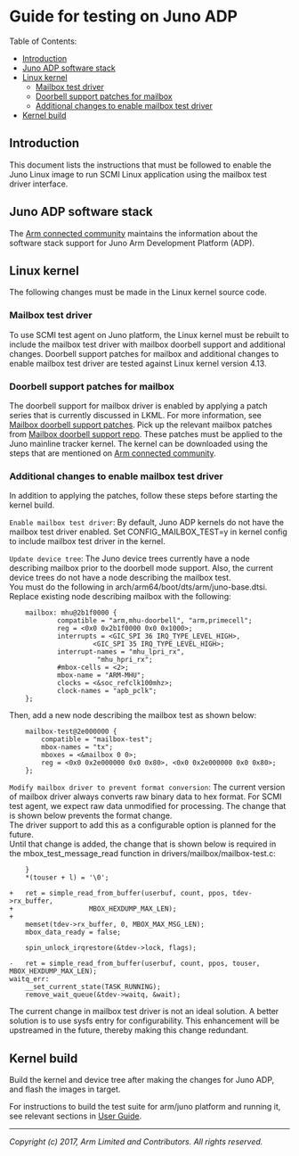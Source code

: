 **Guide for testing on Juno ADP**
=================================

Table of Contents:
- [Introduction](#introduction)
- [Juno ADP software stack](#juno-adp-software-stack)
- [Linux kernel](#linux-kernel)
  * [Mailbox test driver](#mailbox-test-driver)
  * [Doorbell support patches for mailbox](#doorbell-support-patches-for-mailbox)
  * [Additional changes to enable mailbox test driver](#additional-changes-to-enable-mailbox-test-driver)
- [Kernel build](#kernel-build)

Introduction
-------
This document lists the instructions that must be followed to enable the Juno Linux image to run SCMI Linux application using the mailbox test driver interface.

Juno ADP software stack
-------
The [Arm connected community] maintains the information about the software stack support for Juno Arm Development Platform (ADP). 

Linux kernel 
-------
The following changes must be made in the Linux kernel source code.

### Mailbox test driver
To use SCMI test agent on Juno platform, the Linux kernel must be rebuilt to include the mailbox test driver with mailbox doorbell support and additional changes. Doorbell support patches for mailbox and additional changes to enable mailbox test driver are tested against Linux kernel version 4.13. 

### Doorbell support patches for mailbox
The doorbell support for mailbox driver is enabled by applying a patch series that is currently discussed in LKML. For more information, see [Mailbox doorbell support patches]. Pick up the relevant mailbox patches from [Mailbox doorbell support repo]. These patches must be applied to the Juno mainline tracker kernel. The kernel can be downloaded using the steps that are mentioned on [Arm connected community].

### Additional changes to enable mailbox test driver
In addition to applying the patches, follow these steps before starting the kernel build.

`Enable mailbox test driver`: By default, Juno ADP kernels do not have the mailbox test driver enabled. Set CONFIG_MAILBOX_TEST=y in kernel config to include mailbox test driver in the kernel.

`Update device tree`: The Juno device trees currently have a node describing mailbox prior to the doorbell mode support. Also, the current device trees do not have a node describing the mailbox test. <br>
You must do the following in arch/arm64/boot/dts/arm/juno-base.dtsi. Replace existing node describing mailbox with the following:

```
	mailbox: mhu@2b1f0000 {
			compatible = "arm,mhu-doorbell", "arm,primecell";
			reg = <0x0 0x2b1f0000 0x0 0x1000>;
			interrupts = <GIC_SPI 36 IRQ_TYPE_LEVEL_HIGH>,
				     <GIC_SPI 35 IRQ_TYPE_LEVEL_HIGH>;
			interrupt-names = "mhu_lpri_rx",
					  "mhu_hpri_rx";
			#mbox-cells = <2>;
			mbox-name = "ARM-MHU";
			clocks = <&soc_refclk100mhz>;
			clock-names = "apb_pclk";
	};
```
Then, add a new node describing the mailbox test as shown below:

```
	mailbox-test@2e000000 {
		compatible = "mailbox-test";
		mbox-names = "tx";
		mboxes = <&mailbox 0 0>;
		reg = <0x0 0x2e000000 0x0 0x80>, <0x0 0x2e000000 0x0 0x80>;
	};
```

`Modify mailbox driver to prevent format conversion`: The current version of mailbox driver always converts raw binary data to hex format. For SCMI test agent, we expect raw data unmodified for processing. The change that is shown below prevents the format change. 
<br> The driver support to add this as a configurable option is planned for the future.
<br> Until that change is added, the change that is shown below is required in the mbox_test_message_read function in drivers/mailbox/mailbox-test.c:

```
	}
	*(touser + l) = '\0';

+	ret = simple_read_from_buffer(userbuf, count, ppos, tdev->rx_buffer,
+					MBOX_HEXDUMP_MAX_LEN);
+
	memset(tdev->rx_buffer, 0, MBOX_MAX_MSG_LEN);
	mbox_data_ready = false;

	spin_unlock_irqrestore(&tdev->lock, flags);

-	ret = simple_read_from_buffer(userbuf, count, ppos, touser, MBOX_HEXDUMP_MAX_LEN);
waitq_err:
	__set_current_state(TASK_RUNNING);
	remove_wait_queue(&tdev->waitq, &wait);
```
The current change in mailbox test driver is not an ideal solution. A better solution is to use sysfs entry for configurability. This enhancement will be upstreamed in the future, thereby making this change redundant.

## Kernel build
Build the kernel and device tree after making the changes for Juno ADP, and flash the images in target.

For instructions to build the test suite for arm/juno platform and running it, see relevant sections in [User Guide].

- - - - - - - - - - - - - - - -

_Copyright (c) 2017, Arm Limited and Contributors. All rights reserved._

[ARM connected community]:		https://community.arm.com/dev-platforms
[Mailbox doorbell support patches]:	https://lkml.org/lkml/2017/5/24/339
[Mailbox doorbell support repo]:	https://git.kernel.org/pub/scm/linux/kernel/git/sudeep.holla/linux.git/log/?h=for-list/arm_mhu_doorbell
[User Guide]:				./user_guide.md
